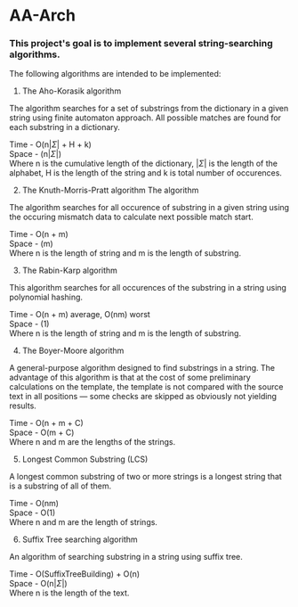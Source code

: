 # AA-Arch

### This project's goal is to implement several string-searching algorithms. 

The following algorithms are intended to be implemented:
1. The Aho-Korasik algorithm

The algorithm searches for a set of substrings from the dictionary in a given string using finite automaton approach. All possible matches are found for each substring in a dictionary.

Time - O(n|$\Sigma$| + H + k)\
Space - (n|$\Sigma$|)\
Where n is the cumulative length of the dictionary, |$\Sigma$| is the length of the alphabet, H is the length of the string and k is total number of occurences.

2. The Knuth-Morris-Pratt algorithm
The algorithm 

The algorithm searches for all occurence of substring in a given string using the occuring mismatch data to calculate next possible match start.

Time - O(n + m)\
Space - (m)\
Where n is the length of string and m is the length of substring.

3. The Rabin-Karp algorithm

This algorithm searches for all occurences of the substring in a string using polynomial hashing.

Time - O(n + m) average, O(nm) worst\
Space - (1)\
Where n is the length of string and m is the length of substring.


4. The Boyer-Moore algorithm

A general-purpose algorithm designed to find substrings in a string. The advantage of this algorithm is that at the cost of some preliminary calculations on the template, the template is not compared with the source text in all positions — some 
checks are skipped as obviously not yielding results.

Time - O(n + m + C) \
Space - O(m + C) \
Where n and m are the lengths of the strings.

5. Longest Common Substring (LCS)

A longest common substring of two or more strings is a longest string that is a substring of all of them.

Time - O(nm)\
Space - O(1) \
Where n and m are the length of strings.

6. Suffix Tree searching algorithm

An algorithm of searching substring in a string using suffix tree.

Time - O(SuffixTreeBuilding) + O(n) \
Space - O(n|$\Sigma$|) \
Where n is the length of the text.

